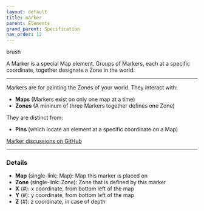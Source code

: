 ```yaml
---
layout: default
title: marker
parent: Elements
grand_parent: Specification
nav_order: 12
---
```

 
<span class="material-symbols-outlined">brush</span>

A Marker is a special Map element. Groups of Markers, each at a specific coordinate, together designate a Zone in the world.

--- 
   
Markers are for painting the Zones of your world. They interact with:

- **Maps** (Markers exist on only one map at a time)
- **Zones** (A mininum of three Markers together defines one Zone)

They are distinct from:

- **Pins** (which locate an element at a specific coordinate on a Map)

[Marker discussions on GitHub](https://github.com/OnlyWorlds/OnlyWorlds/discussions/categories/marker)

---
### Details
- **Map** (single-link: Map): Map this marker is placed on
- **Zone** (single-link: Zone): Zone that is defined by this marker
- **X** (#): x coordinate, from bottom left of the map
- **Y** (#): y coordinate, from bottom left of the map
- **Z** (#): z coordinate, in case of depth

